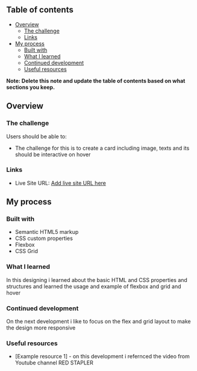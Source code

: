 ## Table of contents

- [Overview](#overview)
  - [The challenge](#the-challenge)
  - [Links](#links)
- [My process](#my-process)
  - [Built with](#built-with)
  - [What I learned](#what-i-learned)
  - [Continued development](#continued-development)
  - [Useful resources](#useful-resources)

**Note: Delete this note and update the table of contents based on what sections you keep.**

## Overview

### The challenge

Users should be able to:

- The challenge for this is to create a card including image, texts and its should be interactive on hover

### Links

- Live Site URL: [Add live site URL here](https://your-live-site-url.com)

## My process

### Built with

- Semantic HTML5 markup
- CSS custom properties
- Flexbox
- CSS Grid

### What I learned

In this designing i learned about the basic HTML and CSS properties and structures and learned the usage and example of
flexbox and grid and hover

### Continued development

On the next development i like to focus on the flex and grid layout to make the design more responsive

### Useful resources

- [Example resource 1] - on this development i refernced the video from Youtube channel RED STAPLER
